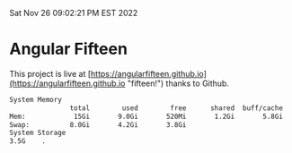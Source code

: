 Sat Nov 26 09:02:21 PM EST 2022

# Angular Fifteen


This project is live at [https://angularfifteen.github.io](https://angularfifteen.github.io "fifteen!") thanks to Github.

```bash
System Memory
               total        used        free      shared  buff/cache   available
Mem:            15Gi       9.0Gi       520Mi       1.2Gi       5.8Gi       4.8Gi
Swap:          8.0Gi       4.2Gi       3.8Gi
System Storage
3.5G	.
```

